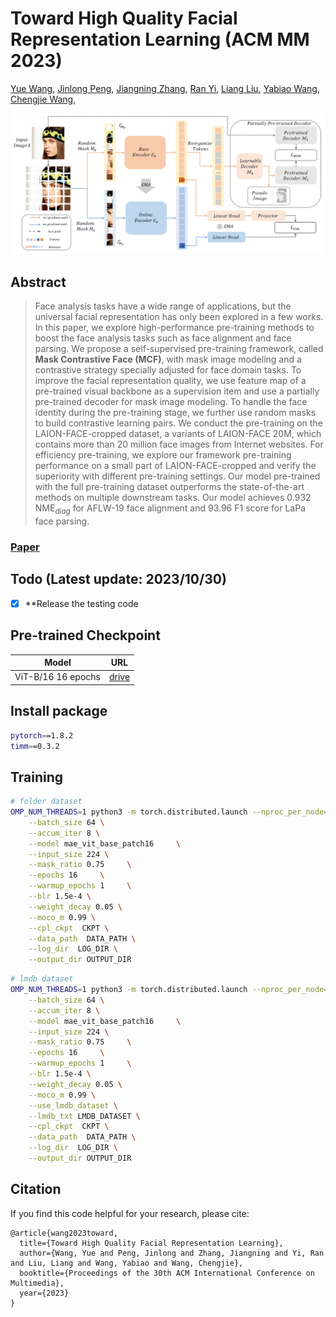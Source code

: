 # Toward High Quality Facial Representation Learning (ACM MM 2023)

<!-- <br> -->
[Yue Wang](https://github.com/nomewang), 
[Jinlong Peng](https://pjl1995.github.io/),
[Jiangning Zhang](https://zhangzjn.github.io/),
[Ran Yi](https://yiranran.github.io/), 
[Liang Liu](https://scholar.google.com/citations?hl=zh-CN&user=Kkg3IPMAAAAJ), 
[Yabiao Wang](https://scholar.google.com/citations?hl=zh-CN&user=xiK4nFUAAAAJ), 
[Chengjie Wang](https://scholar.google.com/citations?hl=zh-CN&user=fqte5H4AAAAJ), 
<!-- <br> -->

![image](pipeline.png)

## Abstract
> Face analysis tasks have a wide range of applications, but the universal facial representation has only been explored in a few works. In this paper, we explore high-performance pre-training methods to boost the face analysis tasks such as face alignment and face parsing. We propose a self-supervised pre-training framework, called **Mask Contrastive Face (MCF)**, with mask image modeling and a contrastive strategy specially adjusted for face domain tasks. To improve the facial representation quality, we use feature map of a pre-trained visual backbone as a supervision item and use a partially pre-trained decoder for mask image modeling. To handle the face identity during the pre-training stage, we further use random masks to build contrastive learning pairs. We conduct the pre-training on the LAION-FACE-cropped dataset, a variants of LAION-FACE 20M, which contains more than 20 million face images from Internet websites. For efficiency pre-training, we explore our framework pre-training performance on a small part of LAION-FACE-cropped and verify the superiority with different pre-training settings. Our model pre-trained with the full pre-training dataset outperforms the state-of-the-art methods on multiple downstream tasks. Our model achieves 0.932 NME$_{diag}$ for AFLW-19 face alignment and 93.96 F1 score for LaPa face parsing.


### [Paper](https://arxiv.org/abs/2309.03575)


## Todo (Latest update: 2023/10/30)
- [x] **Release the testing code

## Pre-trained Checkpoint

| Model | URL |
| - | - |
| ViT-B/16 16 epochs| [drive](https://drive.google.com/file/d/1hZqMKUfc2J6zGMDLPB4m32fIzi0TSecU/view?usp=sharing) |

## Install package

``` bash
pytorch==1.8.2
timm==0.3.2
```

## Training

``` bash
# folder dataset
OMP_NUM_THREADS=1 python3 -m torch.distributed.launch --nproc_per_node=8 main_pretrain.py \
    --batch_size 64 \
    --accum_iter 8 \
    --model mae_vit_base_patch16     \
    --input_size 224 \
    --mask_ratio 0.75     \
    --epochs 16     \
    --warmup_epochs 1     \
    --blr 1.5e-4 \
    --weight_decay 0.05 \
    --moco_m 0.99 \
    --cpl_ckpt  CKPT \
    --data_path  DATA_PATH \
    --log_dir  LOG_DIR \
    --output_dir OUTPUT_DIR
```

```bash
# lmdb dataset
OMP_NUM_THREADS=1 python3 -m torch.distributed.launch --nproc_per_node=8 main_pretrain.py \
    --batch_size 64 \
    --accum_iter 8 \
    --model mae_vit_base_patch16     \
    --input_size 224 \
    --mask_ratio 0.75     \
    --epochs 16     \
    --warmup_epochs 1     \
    --blr 1.5e-4 \
    --weight_decay 0.05 \
    --moco_m 0.99 \
    --use_lmdb_dataset \
    --lmdb_txt LMDB_DATASET \
    --cpl_ckpt  CKPT \
    --data_path  DATA_PATH \
    --log_dir  LOG_DIR \
    --output_dir OUTPUT_DIR
```

## Citation
If you find this code helpful for your research, please cite:
```
@article{wang2023toward,
  title={Toward High Quality Facial Representation Learning},
  author={Wang, Yue and Peng, Jinlong and Zhang, Jiangning and Yi, Ran and Liu, Liang and Wang, Yabiao and Wang, Chengjie},
  booktitle={Proceedings of the 30th ACM International Conference on Multimedia},
  year={2023}
}
```

